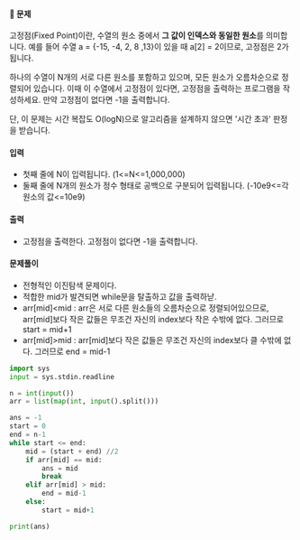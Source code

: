 #### 🔔 문제

고정점(Fixed Point)이란, 수열의 원소 중에서 **그 값이 인덱스와 동일한 원소**를 의미합니다. 예를 들어 수열 a = {-15, -4, 2, 8 ,13}이 있을 때 a[2] = 2이므로, 고정점은 2가 됩니다.

하나의 수열이 N개의 서로 다른 원소를 포함하고 있으며, 모든 원소가 오름차순으로 정렬되어 있습니다. 이때 이 수열에서 고정점이 있다면, 고정점을 출력하는 프로그램을 작성하세요. 만약 고정점이 없다면 -1을 출력합니다.

단, 이 문제는 시간 복잡도 O(logN)으로 알고리즘을 설계하지 않으면 '시간 초과' 판정을 받습니다.

#### 입력

- 첫째 줄에 N이 입력됩니다. (1<=N<=1,000,000)
- 둘째 줄에 N개의 원소가 정수 형태로 공백으로 구분되어 입력됩니다. (-10e9<=각 원소의 값<=10e9)

#### 출력

- 고정점을 출력한다. 고정점이 없다면 -1을 출력합니다.

#### 문제풀이
- 전형적인 이진탐색 문제이다.
- 적합한 mid가 발견되면 while문을 탈출하고 값을 출력하낟.
- arr[mid]<mid : arr은 서로 다른 원소들의 오름차순으로 정렬되어있으므로, arr[mid]보다 작은 값들은 무조건 자신의 index보다 작은 수밖에 없다. 그러므로 start = mid+1
- arr[mid]>mid : arr[mid]보다 작은 값들은 무조건 자신의 index보다 클 수밖에 없다. 그러므로 end = mid-1

```python
import sys
input = sys.stdin.readline

n = int(input())
arr = list(map(int, input().split()))

ans = -1
start = 0
end = n-1
while start <= end:
    mid = (start + end) //2
    if arr[mid] == mid:
        ans = mid
        break
    elif arr[mid] > mid:
        end = mid-1
    else:
        start = mid+1

print(ans)
```
